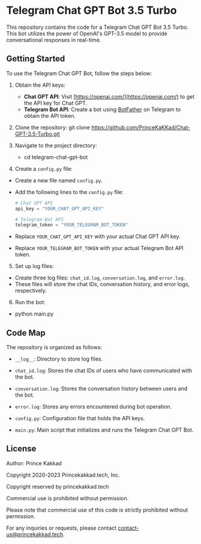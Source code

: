# Telegram Chat GPT Bot 3.5 Turbo

This repository contains the code for a Telegram Chat GPT Bot 3.5 Turbo. This bot utilizes the power of OpenAI's GPT-3.5 model to provide conversational responses in real-time.

## Getting Started

To use the Telegram Chat GPT Bot, follow the steps below:

1. Obtain the API keys:
   - **Chat GPT API**: Visit [https://openai.com/](https://openai.com/) to get the API key for Chat GPT.
   - **Telegram Bot API**: Create a bot using [BotFather](https://telegram.me/BotFather) on Telegram to obtain the API token.

2. Clone the repository:
git clone https://github.com/PrinceKaKKad/Chat-GPT-3.5-Turbo.git

3. Navigate to the project directory:
   - cd telegram-chat-gpt-bot

4. Create a `config.py` file:
- Create a new file named `config.py`.
- Add the following lines to the `config.py` file:
  ```python
  # Chat GPT API
  api_key = "YOUR_CHAT_GPT_API_KEY"

  # Telegram Bot API
  telegram_token = "YOUR_TELEGRAM_BOT_TOKEN"
  ```

- Replace `YOUR_CHAT_GPT_API_KEY` with your actual Chat GPT API key.
- Replace `YOUR_TELEGRAM_BOT_TOKEN` with your actual Telegram Bot API token.

5. Set up log files:
- Create three log files: `chat_id.log`, `conversation.log`, and `error.log`.
- These files will store the chat IDs, conversation history, and error logs, respectively.

6. Run the bot:
- python main.py

  
## Code Map

The repository is organized as follows:

- `__log__`: Directory to store log files.
- `chat_id.log`: Stores the chat IDs of users who have communicated with the bot.
- `conversation.log`: Stores the conversation history between users and the bot.
- `error.log`: Stores any errors encountered during bot operation.

- `config.py`: Configuration file that holds the API keys.

- `main.py`: Main script that initializes and runs the Telegram Chat GPT Bot.

## License

 Author: Prince Kakkad
 
 Copyright 2020-2023 Princekakkad.tech, Inc.
 
 Copyright reserved by princekakkad.tech
 
 Commercial use is prohibited without permission.

 
Please note that commercial use of this code is strictly prohibited without permission.

For any inquiries or requests, please contact [contact-us@princekakkad.tech](mailto:contact-us@princekakkad.tech).

